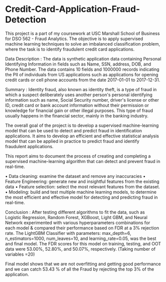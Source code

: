 # Credit-Card-Application-Fraud-Detection
This project is a part of my coursework at USC Marshall School of Business for DSO 562 - Fraud Analytics. The objective is to apply supervised machine learning techniques to solve an imbalanced classification problem, where the task is to identify fraudulent credit card applications. 

Data Description : The data is synthetic application data containing Personal Identifying Information in fields such as Name, SSN, address, DOB, and Phone Number. The data contains 10 fields and 1000000 records indicating the PII of individuals from US applications such as applications for opening credit cards or cell phone accounts from the date 2017-01-01 to 2017-12-31.

Summary : Identity fraud, also known as identity theft, is a type of fraud in which a suspect deliberately uses another person's personal identifying information such as name, Social Security number, driver's license or other ID, credit card or bank account information without their permission or knowledge for financial gain or other illegal purposes. This type of fraud usually happens in the financial sector, mainly in the banking industry.

The overall goal of the project is to develop a supervised machine-learning model that can be used to detect and predict fraud in identification applications. It aims to develop an efficient and effective statistical analysis model that can be applied in practice to predict fraud and identify fraudulent applications.

This report aims to document the process of creating and completing a supervised machine-learning algorithm that can detect and prevent fraud in real-time.

• Data cleaning: examine the dataset and remove any inaccuracies
• Feature Engineering: generate new and insightful features from the existing data
• Feature selection: select the most relevant features from the dataset.
• Modeling: build and test multiple machine learning models, to determine the most efficient and effective model for detecting and predicting fraud in real-time.

Conclusion : After testing different algorithms to fit the data, such as Logistic Regression, Random Forest, XGBoost, Light GBM, and Neural Network experimented with various hyperparameters combinations for each model & compared their performance based on FDR at a 3% rejection rate. The LightGBM Classifier with parameters: max_depth=6, n_estimators=1000, num_leaves=10, and learning_rate=0.05, was the best and final model. The FDR scores for this model on training, testing, and OOT data were 53.00%, 52.80%, and 50.07%, respectively. (Taking number of variables =20)

Final model shows that we are not overfitting and getting good performance and we can catch 53.43 % of all the Fraud by rejecting the top 3% of the application.
